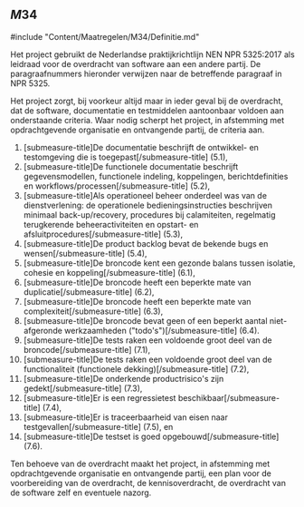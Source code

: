 ## $M34$

#include "Content/Maatregelen/M34/Definitie.md"

Het project gebruikt de Nederlandse praktijkrichtlijn NEN NPR 5325:2017 als leidraad voor de overdracht van software aan een andere partij. De paragraafnummers hieronder verwijzen naar de betreffende paragraaf in NPR 5325.

Het project zorgt, bij voorkeur altijd maar in ieder geval bij de overdracht, dat de software, documentatie en testmiddelen aantoonbaar voldoen aan onderstaande criteria. Waar nodig scherpt het project, in afstemming met opdrachtgevende organisatie en ontvangende partij, de criteria aan.

1. [submeasure-title]De documentatie beschrijft de ontwikkel- en testomgeving die is toegepast[/submeasure-title] (5.1),
1. [submeasure-title]De functionele documentatie beschrijft gegevensmodellen, functionele indeling, koppelingen, berichtdefinities en workflows/processen[/submeasure-title] (5.2),
1. [submeasure-title]Als operationeel beheer onderdeel was van de dienstverlening: de operationele bedieningsinstructies beschrijven minimaal back-up/recovery, procedures bij calamiteiten, regelmatig terugkerende beheeractiviteiten en opstart- en afsluitprocedures[/submeasure-title] (5.3),
1. [submeasure-title]De product backlog bevat de bekende bugs en wensen[/submeasure-title] (5.4),
1. [submeasure-title]De broncode kent een gezonde balans tussen isolatie, cohesie en koppeling[/submeasure-title] (6.1),
1. [submeasure-title]De broncode heeft een beperkte mate van duplicatie[/submeasure-title] (6.2),
1. [submeasure-title]De broncode heeft een beperkte mate van complexiteit[/submeasure-title] (6.3),
1. [submeasure-title]De broncode bevat geen of een beperkt aantal niet-afgeronde werkzaamheden ("todo's")[/submeasure-title] (6.4).
1. [submeasure-title]De tests raken een voldoende groot deel van de broncode[/submeasure-title] (7.1),
1. [submeasure-title]De tests raken een voldoende groot deel van de functionaliteit (functionele dekking)[/submeasure-title] (7.2),
1. [submeasure-title]De onderkende productrisico's zijn gedekt[/submeasure-title] (7.3),
1. [submeasure-title]Er is een regressietest beschikbaar[/submeasure-title] (7.4),
1. [submeasure-title]Er is traceerbaarheid van eisen naar testgevallen[/submeasure-title] (7.5), en
1. [submeasure-title]De testset is goed opgebouwd[/submeasure-title] (7.6).

Ten behoeve van de overdracht maakt het project, in afstemming met opdrachtgevende organisatie en ontvangende partij, een plan voor de voorbereiding van de overdracht, de kennisoverdracht, de overdracht van de software zelf en eventuele nazorg.
